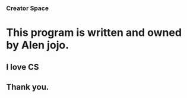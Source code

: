 ### Creator Space
<h1>This program is written and owned by Alen jojo.</h1>
<h2>I love CS<h2>

Thank you.
